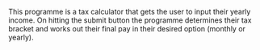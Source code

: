 This programme is a tax calculator that gets the user to input their yearly income. On hitting the submit button the programme determines their tax bracket and works out their final pay in their desired option (monthly or yearly).